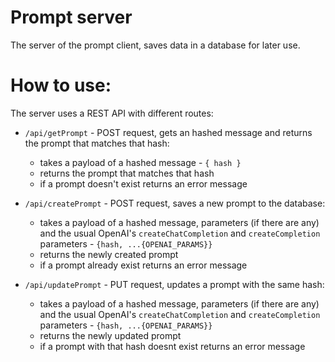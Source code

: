 # Prompt server

The server of the prompt client, saves data in a database for later use.

# How to use:

The server uses a REST API with different routes:

- `/api/getPrompt` - POST request, gets an hashed message and returns the prompt that matches that hash:

  - takes a payload of a hashed message - `{ hash }`
  - returns the prompt that matches that hash
  - if a prompt doesn't exist returns an error message

- `/api/createPrompt` - POST request, saves a new prompt to the database:

  - takes a payload of a hashed message, parameters (if there are any) and the usual OpenAI's `createChatCompletion` and `createCompletion` parameters - `{hash, ...{OPENAI_PARAMS}}`
  - returns the newly created prompt
  - if a prompt already exist returns an error message

- `/api/updatePrompt` - PUT request, updates a prompt with the same hash:

  - takes a payload of a hashed message, parameters (if there are any) and the usual OpenAI's `createChatCompletion` and `createCompletion` parameters - `{hash, ...{OPENAI_PARAMS}}`
  - returns the newly updated prompt
  - if a prompt with that hash doesnt exist returns an error message
